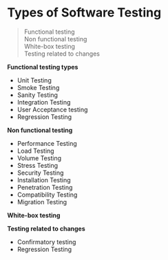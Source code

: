 # Types of Software Testing  
>  Functional testing  
>  Non functional testing    
>  White-box testing  
>  Testing related to changes


**Functional testing types**
- Unit Testing   
- Smoke Testing   
- Sanity Testing    
- Integration Testing    
- User Acceptance testing  
- Regression Testing  


**Non functional testing**   
- Performance Testing
- Load Testing
- Volume Testing
- Stress Testing
- Security Testing
- Installation Testing
- Penetration Testing
- Compatibility Testing
- Migration Testing

**White-box testing**

**Testing related to changes**
- Confirmatory testing
- Regression Testing

